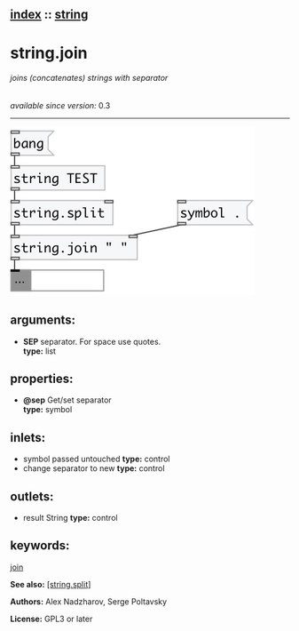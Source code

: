 [index](index.html) :: [string](category_string.html)
---

# string.join

###### joins (concatenates) strings with separator

*available since version:* 0.3

---




[![example](../examples/img/string.join.jpg)](../examples/pd/string.join.pd)



## arguments:

* **SEP**
separator. For space use quotes.<br>
__type:__ list<br>





## properties:

* **@sep** 
Get/set separator<br>
__type:__ symbol<br>



## inlets:

* symbol passed untouched 
__type:__ control<br>
* change separator to new 
__type:__ control<br>



## outlets:

* result String
__type:__ control<br>



## keywords:

[join](keywords/join.html)



**See also:**
[\[string.split\]](string.split.html)




**Authors:** Alex Nadzharov, Serge Poltavsky




**License:** GPL3 or later





